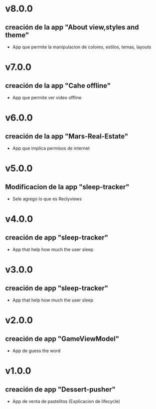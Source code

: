# v8.0.0
## creación de la app "About view,styles and theme"
- App que permite la manipulacion de colores, estilos, temas, layouts

# v7.0.0
## creación de la app "Cahe offline"
- App que permite ver video offline

# v6.0.0
## creación de la app "Mars-Real-Estate"
- App que implica permisos de internet  

# v5.0.0
## Modificacion de la app "sleep-tracker"
- Sele agrego lo que es Reclyviews 

# v4.0.0
## creación de app "sleep-tracker"
- App that help how much the user sleep

# v3.0.0
## creación de app "sleep-tracker"
- App that help how much the user sleep

# v2.0.0
## creación de app "GameViewModel"
- App de guess the word

# v1.0.0
## creación de app "Dessert-pusher"
- App de venta de pastelitos (Explicacion de lifecycle)